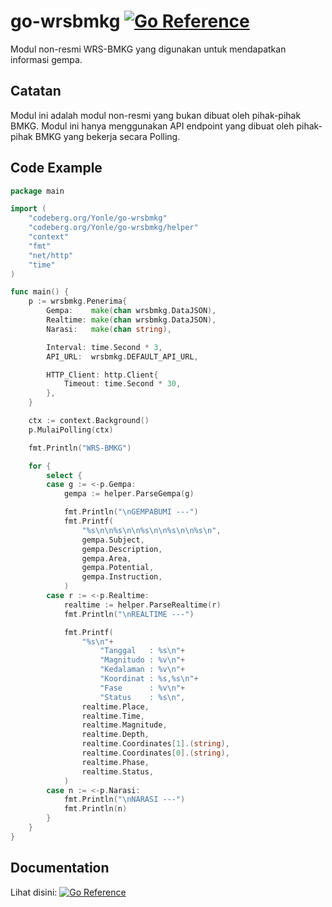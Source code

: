 # go-wrsbmkg [![Go Reference](https://pkg.go.dev/badge/codeberg.org/Yonle/go-wrsbmkg.svg)](https://pkg.go.dev/codeberg.org/Yonle/go-wrsbmkg)
Modul non-resmi WRS-BMKG yang digunakan untuk mendapatkan informasi gempa.

## Catatan
Modul ini adalah modul non-resmi yang bukan dibuat oleh pihak-pihak BMKG. Modul ini hanya menggunakan API endpoint yang dibuat oleh pihak-pihak BMKG yang bekerja secara Polling.

## Code Example
```go
package main

import (
	"codeberg.org/Yonle/go-wrsbmkg"
	"codeberg.org/Yonle/go-wrsbmkg/helper"
	"context"
	"fmt"
	"net/http"
	"time"
)

func main() {
	p := wrsbmkg.Penerima{
		Gempa:    make(chan wrsbmkg.DataJSON),
		Realtime: make(chan wrsbmkg.DataJSON),
		Narasi:   make(chan string),

		Interval: time.Second * 3,
		API_URL:  wrsbmkg.DEFAULT_API_URL,

		HTTP_Client: http.Client{
			Timeout: time.Second * 30,
		},
	}

	ctx := context.Background()
	p.MulaiPolling(ctx)

	fmt.Println("WRS-BMKG")

	for {
		select {
		case g := <-p.Gempa:
			gempa := helper.ParseGempa(g)

			fmt.Println("\nGEMPABUMI ---")
			fmt.Printf(
				"%s\n\n%s\n\n%s\n\n%s\n\n%s\n",
				gempa.Subject,
				gempa.Description,
				gempa.Area,
				gempa.Potential,
				gempa.Instruction,
			)
		case r := <-p.Realtime:
			realtime := helper.ParseRealtime(r)
			fmt.Println("\nREALTIME ---")

			fmt.Printf(
				"%s\n"+
					"Tanggal   : %s\n"+
					"Magnitudo : %v\n"+
					"Kedalaman : %v\n"+
					"Koordinat : %s,%s\n"+
					"Fase      : %v\n"+
					"Status    : %s\n",
				realtime.Place,
				realtime.Time,
				realtime.Magnitude,
				realtime.Depth,
				realtime.Coordinates[1].(string),
				realtime.Coordinates[0].(string),
				realtime.Phase,
				realtime.Status,
			)
		case n := <-p.Narasi:
			fmt.Println("\nNARASI ---")
			fmt.Println(n)
		}
	}
}
```

## Documentation
Lihat disini: [![Go Reference](https://pkg.go.dev/badge/codeberg.org/Yonle/go-wrsbmkg.svg)](https://pkg.go.dev/codeberg.org/Yonle/go-wrsbmkg)
